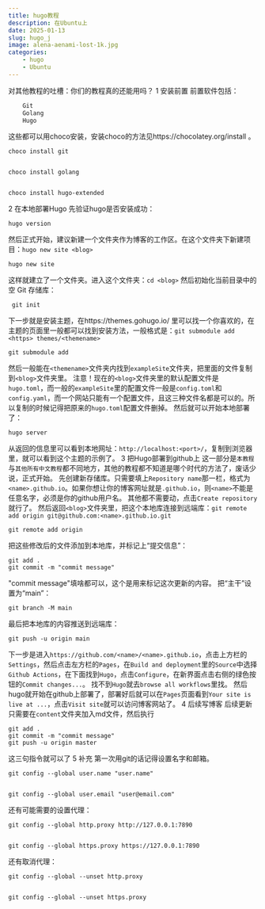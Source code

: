 ```yaml
---
title: hugo教程
description: 在Ubuntu上
date: 2025-01-13
slug: hugo_j
image: alena-aenami-lost-1k.jpg
categories:
    - hugo
    - Ubuntu
---
```


对其他教程的吐槽：你们的教程真的还能用吗？
1 安装前置
前置软件包括：

```bash
    Git
    Golang
    Hugo
```

这些都可以用choco安装，安装choco的方法见https://chocolatey.org/install 。

```
choco install git


choco install golang


choco install hugo-extended
```

2 在本地部署Hugo
先验证hugo是否安装成功：
```
hugo version
```

然后正式开始，建议新建一个文件夹作为博客的工作区。在这个文件夹下新建项目：`hugo new site <blog>`
```
hugo new site 
```
这样就建立了一个文件夹。进入这个文件夹：`cd <blog>`
然后初始化当前目录中的空 Git 存储库：
```
 git init
```
下一步就是安装主题，在https://themes.gohugo.io/ 里可以找一个你喜欢的，在主题的页面里一般都可以找到安装方法，一般格式是：`git submodule add <https> themes/<themename>`
```
git submodule add
```
然后一般能在`<themename>`文件夹内找到`exampleSite`文件夹，把里面的文件复制到`<blog>`文件夹里。
注意！现在的`<blog>`文件夹里的默认配置文件是`hugo.toml`，而一般的`exampleSite`里的配置文件一般是`config.toml`和`config.yaml`，而一个网站只能有一个配置文件，且这三种文件名都是可以的。所以复制的时候记得把原来的`hugo.toml`配置文件删掉。
然后就可以开始本地部署了：
```
hugo server
```
从返回的信息里可以看到本地网址：`http://localhost:<port>/`，复制到浏览器里，就可以看到这个主题的示例了。
3 把Hugo部署到github上
这一部分是`本教程`与`其他所有中文教程`都不同地方，其他的教程都不知道是哪个时代的方法了，废话少说，正式开始。
先创建新存储库。只需要填上`Repository name`那一栏，格式为`<name>.github.io`。如果你想让你的博客网址就是`.github.io`，则`<name>`不能是任意名字，必须是你的github用户名。
其他都不需要动，点击`Create repository`就行了。
然后返回`<blog>`文件夹里，把这个本地库连接到远端库：`git remote add origin git@github.com:<name>.github.io.git`
```
git remote add origin 
```
把这些修改后的文件添加到本地库，并标记上“提交信息”：
```
git add .
git commit -m "commit message"
```

"commit message"填啥都可以，这个是用来标记这次更新的内容。
把“主干”设置为“main”：
```
git branch -M main
```
最后把本地库的内容推送到远端库：
```
git push -u origin main
```
下一步是进入`https://github.com/<name>/<name>.github.io`，点击上方栏的`Settings`，然后点击左方栏的`Pages`，在`Build and deployment`里的`Source`中选择`Github Actions`，在下面找到`Hugo`，点击`Configure`，在新界面点击右侧的绿色按钮的`Commit changes...`。
找不到`Hugo`就去`browse all workflows`里找。
然后hugo就开始在github上部署了，部署好后就可以在`Pages`页面看到`Your site is live at ...`，点击`Visit site`就可以访问博客网站了。
4 后续写博客
后续更新只需要在`content`文件夹加入md文件，然后执行
```
git add .
git commit -m "commit message"
git push -u origin master
```
这三句指令就可以了
5 补充
第一次用git的话记得设置名字和邮箱。
```
git config --global user.name "user.name"


git config --global user.email "user@email.com"
```
还有可能需要的设置代理：
```
git config --global http.proxy http://127.0.0.1:7890


git config --global https.proxy https://127.0.0.1:7890
```
还有取消代理：
```
git config --global --unset http.proxy


git config --global --unset https.proxy
```

